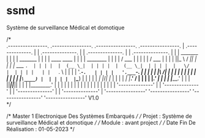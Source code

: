 # ssmd
Système de surveillance Médical et domotique

/*                                                                                          
 .----------------.   .----------------.   .----------------.   .----------------. 
| .--------------. | | .--------------. | | .--------------. | | .--------------. |
| |    _______   | | | |    _______   | | | | ____    ____ | | | |  ________    | |
| |   /  ___  |  | | | |   /  ___  |  | | | ||_   \  /   _|| | | | |_   ___ `.  | |
| |  |  (__ \_|  | | | |  |  (__ \_|  | | | |  |   \/   |  | | | |   | |   `. \ | |
| |   '.___`-.   | | | |   '.___`-.   | | | |  | |\  /| |  | | | |   | |    | | | |
| |  |`\____) |  | | | |  |`\____) |  | | | | _| |_\/_| |_ | | | |  _| |___.' / | |
| |  |_______.'  | | | |  |_______.'  | | | ||_____||_____|| | | | |________.'  | |
| |              | | | |              | | | |              | | | |              | |
| '--------------' | | '--------------' | | '--------------' | | '--------------' |
 '----------------'   '----------------'   '----------------'   '----------------'    V1.0      
*/                                                                                                        
                                                                                                         
/* Master 1 Electronique Des Systèmes Embarqués */
/* Projet : Système de surveillance Médical et domotique */
/* Module : avant project */
/* Date Fin De Réalisation : 01-05-2023 */

